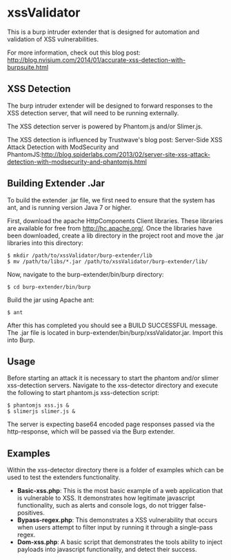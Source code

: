 xssValidator
============

This is a burp intruder extender that is designed for automation and validation of XSS
vulnerabilities.

For more information, check out this blog post: http://blog.nvisium.com/2014/01/accurate-xss-detection-with-burpsuite.html


XSS Detection
-------------

The burp intruder extender will be designed to forward responses to the XSS detection
server, that will need to be running externally. 

The XSS detection server is powered by Phantom.js and/or Slimer.js.

The XSS detection is influenced by Trustwave's blog post: Server-Side XSS Attack Detection with ModSecurity and PhantomJS:http://blog.spiderlabs.com/2013/02/server-site-xss-attack-detection-with-modsecurity-and-phantomjs.html

Building Extender .Jar
----------------------

To build the extender .jar file, we first need to ensure that the system has ant, and is running version Java 7 or higher.

First, download the apache HttpComponents Client libraries. These libraries are available for free from http://hc.apache.org/. Once the libraries have been downloaded, create a lib directory in the project root and move the .jar libraries into this directory:

	$ mkdir /path/to/xssValidator/burp-extender/lib
	$ mv /path/to/libs/*.jar /path/to/xssValidator/burp-extender/lib/
 
Now, navigate to the burp-extender/bin/burp directory:

	$ cd burp-extender/bin/burp

Build the jar using Apache ant:

	$ ant

After this has completed you should see a BUILD SUCCESSFUL message. The .jar file is located in burp-extender/bin/burp/xssValidator.jar. Import this into Burp.

Usage
-----

Before starting an attack it is necessary to start the phantom and/or slimer xss-detection servers. Navigate to the xss-detector directory and execute the following to start phantom.js xss-detection script:

	$ phantomjs xss.js &
	$ slimerjs slimer.js &

The server is expecting base64 encoded page responses passed via the http-response, which will be passed via the Burp extender. 

Examples
--------

Within the xss-detector directory there is a folder of examples which can be used to test
the extenders functionality.

* **Basic-xss.php**: This is the most basic example of a web application that is vulnerable to XSS. It demonstrates how legitimate javascript functionality, such as alerts and console logs, do not trigger false-positives.
* **Bypass-regex.php**: This demonstrates a XSS vulnerability that occurs when users attempt to filter input by running it through a single-pass regex.
* **Dom-xss.php**: A basic script that demonstrates the tools ability to inject payloads into javascript functionality, and detect their success.
